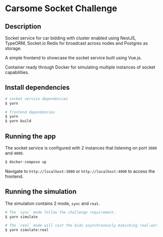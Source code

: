 # Carsome Socket Challenge

## Description

Socket service for car bidding with cluster enabled using NestJS, TypeORM, Socket.io Redis for broadcast across nodes and Postgres as storage.

A simple frontend to showcase the socket service built using Vue.js.

Container ready through Docker for simulating multiple instances of socket capabilities.

## Install dependencies

```bash
# socket service dependencies
$ yarn

# frontend dependencies
$ yarn
$ yarn build
```

## Running the app

The socket service is configured with 2 instances that listening on port `3000` and `4000`.

```bash
$ docker-compose up

```

Navigate to `http://localhost:3000` or `http://localhost:4000` to access the frontend.

## Running the simulation

The simulation contains 2 mode, `sync` and `real`.

```bash
# The `sync` mode follow the challenge requirement.
$ yarn simulate

# The `real` mode will cast the bids asynchronously mimicking real-world situation.
$ yarn simulate:real

```
